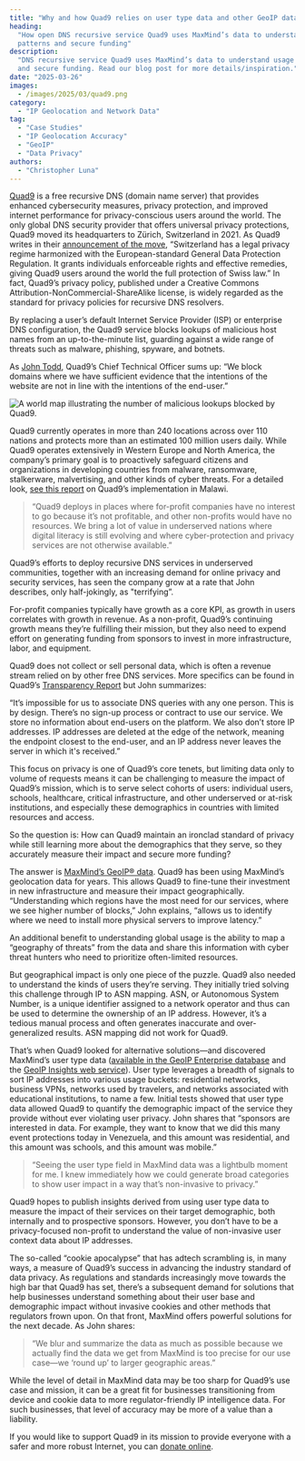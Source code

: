 ```yaml
---
title: "Why and how Quad9 relies on user type data and other GeoIP data"
heading:
  "How open DNS recursive service Quad9 uses MaxMind’s data to understand usage
  patterns and secure funding"
description:
  "DNS recursive service Quad9 uses MaxMind’s data to understand usage patterns
  and secure funding. Read our blog post for more details/inspiration."
date: "2025-03-26"
images:
  - /images/2025/03/quad9.png
category:
  - "IP Geolocation and Network Data"
tag:
  - "Case Studies"
  - "IP Geolocation Accuracy"
  - "GeoIP"
  - "Data Privacy"
authors:
  - "Christopher Luna"
---
```


[Quad9](https://quad9.net/) is a free recursive DNS (domain name server) that
provides enhanced cybersecurity measures, privacy protection, and improved
internet performance for privacy-conscious users around the world. The only
global DNS security provider that offers universal privacy protections, Quad9
moved its headquarters to Zürich, Switzerland in 2021. As Quad9 writes in their
[announcement of the move](https://www.quad9.net/news/blog/quad9-public-domain-name-service-moves-to-switzerland-for-maximum-internet-privacy-protection/),
“Switzerland has a legal privacy regime harmonized with the European-standard
General Data Protection Regulation. It grants individuals enforceable rights and
effective remedies, giving Quad9 users around the world the full protection of
Swiss law.” In fact, Quad9’s privacy policy, published under a Creative Commons
Attribution-NonCommercial-ShareAlike license, is widely regarded as the standard
for privacy policies for recursive DNS resolvers.

By replacing a user’s default Internet Service Provider (ISP) or enterprise DNS
configuration, the Quad9 service blocks lookups of malicious host names from an
up-to-the-minute list, guarding against a wide range of threats such as malware,
phishing, spyware, and botnets.

As [John Todd](https://www.linkedin.com/in/johntodd/), Quad9’s Chief Technical
Officer sums up: “We block domains where we have sufficient evidence that the
intentions of the website are not in line with the intentions of the end-user.”

![A world map illustrating the number of malicious lookups blocked by Quad9.](/images/2025/03/Quad9_malicious_lookups_blocked.png)

Quad9 currently operates in more than 240 locations across over 110 nations and
protects more than an estimated 100 million users daily. While Quad9 operates
extensively in Western Europe and North America, the company’s primary goal is
to proactively safeguard citizens and organizations in developing countries from
malware, ransomware, stalkerware, malvertising, and other kinds of cyber
threats. For a detailed look,
[see this report](https://quad9.net/uploads/Quad9_Cyber_insights_Malawi_dbb9c0acfc.pdf)
on Quad9’s implementation in Malawi.

> “Quad9 deploys in places where for-profit companies have no interest to go
> because it’s not profitable, and other non-profits would have no resources. We
> bring a lot of value in underserved nations where digital literacy is still
> evolving and where cyber-protection and privacy services are not otherwise
> available.”

Quad9’s efforts to deploy recursive DNS services in underserved communities,
together with an increasing demand for online privacy and security services, has
seen the company grow at a rate that John describes, only half-jokingly, as
"terrifying”.

For-profit companies typically have growth as a core KPI, as growth in users
correlates with growth in revenue. As a non-profit, Quad9’s continuing growth
means they’re fulfilling their mission, but they also need to expend effort on
generating funding from sponsors to invest in more infrastructure, labor, and
equipment.

Quad9 does not collect or sell personal data, which is often a revenue stream
relied on by other free DNS services. More specifics can be found in Quad9’s
[Transparency Report](https://www.quad9.net/about/transparency-report/) but John
summarizes:

“It’s impossible for us to associate DNS queries with any one person. This is by
design. There’s no sign-up process or contract to use our service. We store no
information about end-users on the platform. We also don’t store IP addresses.
IP addresses are deleted at the edge of the network, meaning the endpoint
closest to the end-user, and an IP address never leaves the server in which it's
received.”

This focus on privacy is one of Quad9’s core tenets, but limiting data only to
volume of requests means it can be challenging to measure the impact of Quad9’s
mission, which is to serve select cohorts of users: individual users, schools,
healthcare, critical infrastructure, and other underserved or at-risk
institutions, and especially these demographics in countries with limited
resources and access.

So the question is: How can Quad9 maintain an ironclad standard of privacy while
still learning more about the demographics that they serve, so they accurately
measure their impact and secure more funding?

The answer is
[MaxMind’s GeoIP® data](https://www.maxmind.com/en/geoip-api-web-services).
Quad9 has been using MaxMind’s geolocation data for years. This allows Quad9 to
fine-tune their investment in new infrastructure and measure their impact
geographically. “Understanding which regions have the most need for our
services, where we see higher number of blocks,” John explains, “allows us to
identify where we need to install more physical servers to improve latency.”

An additional benefit to understanding global usage is the ability to map a
“geography of threats” from the data and share this information with cyber
threat hunters who need to prioritize often-limited resources.

But geographical impact is only one piece of the puzzle. Quad9 also needed to
understand the kinds of users they’re serving. They initially tried solving this
challenge through IP to ASN mapping. ASN, or Autonomous System Number, is a
unique identifier assigned to a network operator and thus can be used to
determine the ownership of an IP address. However, it’s a tedious manual process
and often generates inaccurate and over-generalized results. ASN mapping did not
work for Quad9.

That’s when Quad9 looked for alternative solutions—and discovered MaxMind’s user
type data
([available in the GeoIP Enterprise database](https://www.maxmind.com/en/geoip-enterprise-database)
and the
[GeoIP Insights web service](https://www.maxmind.com/en/geoip-api-web-services)).
User type leverages a breadth of signals to sort IP addresses into various usage
buckets: residential networks, business VPNs, networks used by travelers, and
networks associated with educational institutions, to name a few. Initial tests
showed that user type data allowed Quad9 to quantify the demographic impact of
the service they provide without ever violating user privacy. John shares that
“sponsors are interested in data. For example, they want to know that we did
this many event protections today in Venezuela, and this amount was residential,
and this amount was schools, and this amount was mobile.”

> “Seeing the user type field in MaxMind data was a lightbulb moment for me. I
> knew immediately how we could generate broad categories to show user impact in
> a way that’s non-invasive to privacy.”

Quad9 hopes to publish insights derived from using user type data to measure the
impact of their services on their target demographic, both internally and to
prospective sponsors. However, you don’t have to be a privacy-focused non-profit
to understand the value of non-invasive user context data about IP addresses.

The so-called “cookie apocalypse” that has adtech scrambling is, in many ways, a
measure of Quad9’s success in advancing the industry standard of data privacy.
As regulations and standards increasingly move towards the high bar that Quad9
has set, there’s a subsequent demand for solutions that help businesses
understand something about their user base and demographic impact without
invasive cookies and other methods that regulators frown upon. On that front,
MaxMind offers powerful solutions for the next decade. As John shares:

> “We blur and summarize the data as much as possible because we actually find
> the data we get from MaxMind is too precise for our use case—we ‘round up’ to
> larger geographic areas.”

While the level of detail in MaxMind data may be too sharp for Quad9’s use case
and mission, it can be a great fit for businesses transitioning from device and
cookie data to more regulator-friendly IP intelligence data. For such
businesses, that level of accuracy may be more of a value than a liability.

If you would like to support Quad9 in its mission to provide everyone with a
safer and more robust Internet, you can
[donate online](https://www.quad9.net/donate).
